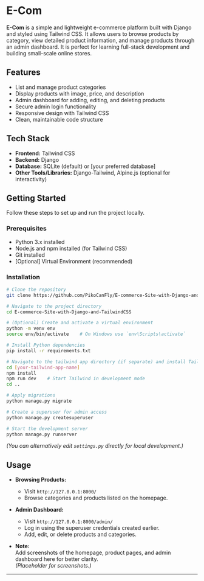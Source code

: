 # E-Com

**E-Com** is a simple and lightweight e-commerce platform built with Django and styled using Tailwind CSS. It allows users to browse products by category, view detailed product information, and manage products through an admin dashboard. It is perfect for learning full-stack development and building small-scale online stores.

## Features

- List and manage product categories
- Display products with image, price, and description
- Admin dashboard for adding, editing, and deleting products
- Secure admin login functionality
- Responsive design with Tailwind CSS
- Clean, maintainable code structure

## Tech Stack

- **Frontend:** Tailwind CSS
- **Backend:** Django
- **Database:** SQLite (default) or [your preferred database]
- **Other Tools/Libraries:** Django-Tailwind, Alpine.js (optional for interactivity)

## Getting Started

Follow these steps to set up and run the project locally.

### Prerequisites

- Python 3.x installed
- Node.js and npm installed (for Tailwind CSS)
- Git installed
- [Optional] Virtual Environment (recommended)

### Installation

```bash
# Clone the repository
git clone https://github.com/PikoCanFly/E-commerce-Site-with-Django-and-TailwindCSS.git

# Navigate to the project directory
cd E-commerce-Site-with-Django-and-TailwindCSS

# (Optional) Create and activate a virtual environment
python -m venv env
source env/bin/activate    # On Windows use `env\Scripts\activate`

# Install Python dependencies
pip install -r requirements.txt

# Navigate to the tailwind app directory (if separate) and install Tailwind dependencies
cd [your-tailwind-app-name]
npm install
npm run dev    # Start Tailwind in development mode
cd ..

# Apply migrations
python manage.py migrate

# Create a superuser for admin access
python manage.py createsuperuser

# Start the development server
python manage.py runserver
```

*(You can alternatively edit `settings.py` directly for local development.)*

## Usage

- **Browsing Products:**
  - Visit `http://127.0.0.1:8000/`
  - Browse categories and products listed on the homepage.
  
- **Admin Dashboard:**
  - Visit `http://127.0.0.1:8000/admin/`
  - Log in using the superuser credentials created earlier.
  - Add, edit, or delete products and categories.

- **Note:**  
  Add screenshots of the homepage, product pages, and admin dashboard here for better clarity.  
  *(Placeholder for screenshots.)*

---
